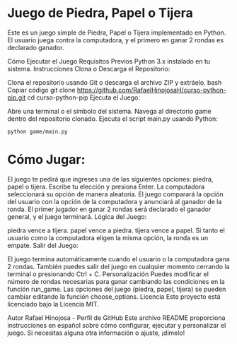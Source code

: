 # Juego de Piedra, Papel o Tijera

Este es un juego simple de Piedra, Papel o Tijera implementado en Python. El usuario juega contra la computadora, y el primero en ganar 2 rondas es declarado ganador.

Cómo Ejecutar el Juego
Requisitos Previos
Python 3.x instalado en tu sistema.
Instrucciones
Clona o Descarga el Repositorio:

Clona el repositorio usando Git o descarga el archivo ZIP y extráelo.
bash
Copiar código
git clone https://github.com/RafaelHinojosaH/curso-python-pip.git
cd curso-python-pip
Ejecuta el Juego:

Abre una terminal o el símbolo del sistema.
Navega al directorio game dentro del repositorio clonado.
Ejecuta el script main.py usando Python:

```sd
python game/main.py
```

# Cómo Jugar:

El juego te pedirá que ingreses una de las siguientes opciones: piedra, papel o tijera.
Escribe tu elección y presiona Enter.
La computadora seleccionará su opción de manera aleatoria.
El juego comparará la opción del usuario con la opción de la computadora y anunciará al ganador de la ronda.
El primer jugador en ganar 2 rondas será declarado el ganador general, y el juego terminará.
Lógica del Juego:

piedra vence a tijera.
papel vence a piedra.
tijera vence a papel.
Si tanto el usuario como la computadora eligen la misma opción, la ronda es un empate.
Salir del Juego:

El juego termina automáticamente cuando el usuario o la computadora gana 2 rondas.
También puedes salir del juego en cualquier momento cerrando la terminal o presionando Ctrl + C.
Personalización
Puedes modificar el número de rondas necesarias para ganar cambiando las condiciones en la función run_game.
Las opciones del juego (piedra, papel, tijera) se pueden cambiar editando la función choose_options.
Licencia
Este proyecto está licenciado bajo la Licencia MIT.

Autor
Rafael Hinojosa - Perfil de GitHub
Este archivo README proporciona instrucciones en español sobre cómo configurar, ejecutar y personalizar el juego. Si necesitas alguna otra información o ajuste, ¡dímelo!
